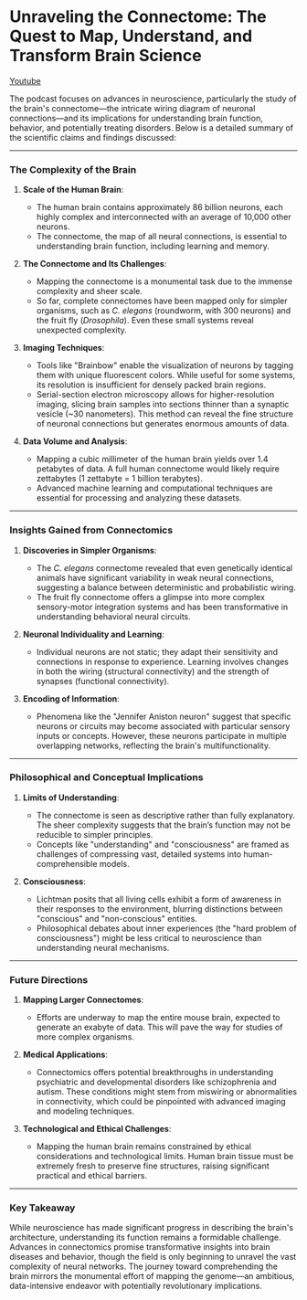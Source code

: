 # Unraveling the Connectome: The Quest to Map, Understand, and Transform Brain Science

[Youtube](https://www.youtube.com/watch?v=Nh7PQe_dlHk)

The podcast focuses on advances in neuroscience, particularly the study of the brain's connectome—the intricate wiring diagram of neuronal connections—and its implications for understanding brain function, behavior, and potentially treating disorders. Below is a detailed summary of the scientific claims and findings discussed:

---

### **The Complexity of the Brain**
1. **Scale of the Human Brain**:
   - The human brain contains approximately 86 billion neurons, each highly complex and interconnected with an average of 10,000 other neurons.
   - The connectome, the map of all neural connections, is essential to understanding brain function, including learning and memory.

2. **The Connectome and Its Challenges**:
   - Mapping the connectome is a monumental task due to the immense complexity and sheer scale.
   - So far, complete connectomes have been mapped only for simpler organisms, such as *C. elegans* (roundworm, with 300 neurons) and the fruit fly (*Drosophila*). Even these small systems reveal unexpected complexity.

3. **Imaging Techniques**:
   - Tools like "Brainbow" enable the visualization of neurons by tagging them with unique fluorescent colors. While useful for some systems, its resolution is insufficient for densely packed brain regions.
   - Serial-section electron microscopy allows for higher-resolution imaging, slicing brain samples into sections thinner than a synaptic vesicle (~30 nanometers). This method can reveal the fine structure of neuronal connections but generates enormous amounts of data.

4. **Data Volume and Analysis**:
   - Mapping a cubic millimeter of the human brain yields over 1.4 petabytes of data. A full human connectome would likely require zettabytes (1 zettabyte = 1 billion terabytes).
   - Advanced machine learning and computational techniques are essential for processing and analyzing these datasets.

---

### **Insights Gained from Connectomics**
1. **Discoveries in Simpler Organisms**:
   - The *C. elegans* connectome revealed that even genetically identical animals have significant variability in weak neural connections, suggesting a balance between deterministic and probabilistic wiring.
   - The fruit fly connectome offers a glimpse into more complex sensory-motor integration systems and has been transformative in understanding behavioral neural circuits.

2. **Neuronal Individuality and Learning**:
   - Individual neurons are not static; they adapt their sensitivity and connections in response to experience. Learning involves changes in both the wiring (structural connectivity) and the strength of synapses (functional connectivity).

3. **Encoding of Information**:
   - Phenomena like the "Jennifer Aniston neuron" suggest that specific neurons or circuits may become associated with particular sensory inputs or concepts. However, these neurons participate in multiple overlapping networks, reflecting the brain's multifunctionality.

---

### **Philosophical and Conceptual Implications**
1. **Limits of Understanding**:
   - The connectome is seen as descriptive rather than fully explanatory. The sheer complexity suggests that the brain’s function may not be reducible to simpler principles.
   - Concepts like "understanding" and "consciousness" are framed as challenges of compressing vast, detailed systems into human-comprehensible models.

2. **Consciousness**:
   - Lichtman posits that all living cells exhibit a form of awareness in their responses to the environment, blurring distinctions between "conscious" and "non-conscious" entities.
   - Philosophical debates about inner experiences (the "hard problem of consciousness") might be less critical to neuroscience than understanding neural mechanisms.

---

### **Future Directions**
1. **Mapping Larger Connectomes**:
   - Efforts are underway to map the entire mouse brain, expected to generate an exabyte of data. This will pave the way for studies of more complex organisms.

2. **Medical Applications**:
   - Connectomics offers potential breakthroughs in understanding psychiatric and developmental disorders like schizophrenia and autism. These conditions might stem from miswiring or abnormalities in connectivity, which could be pinpointed with advanced imaging and modeling techniques.

3. **Technological and Ethical Challenges**:
   - Mapping the human brain remains constrained by ethical considerations and technological limits. Human brain tissue must be extremely fresh to preserve fine structures, raising significant practical and ethical barriers.

---

### **Key Takeaway**
While neuroscience has made significant progress in describing the brain's architecture, understanding its function remains a formidable challenge. Advances in connectomics promise transformative insights into brain diseases and behavior, though the field is only beginning to unravel the vast complexity of neural networks. The journey toward comprehending the brain mirrors the monumental effort of mapping the genome—an ambitious, data-intensive endeavor with potentially revolutionary implications.